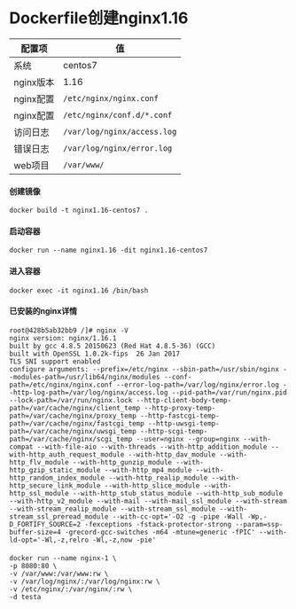 Dockerfile创建nginx1.16
====

配置项 | 值  
-|-
系统 | centos7
nginx版本 | 1.16
nginx配置 | `/etc/nginx/nginx.conf`
nginx配置 | `/etc/nginx/conf.d/*.conf`
访问日志 | `/var/log/nginx/access.log`
错误日志 | `/var/log/nginx/error.log`
web项目 | `/var/www/` 


#### 创建镜像
```
docker build -t nginx1.16-centos7 .
```

#### 启动容器
```
docker run --name nginx1.16 -dit nginx1.16-centos7
```

#### 进入容器
```
docker exec -it nginx1.16 /bin/bash
```

#### 已安装的nginx详情
```
root@428b5ab32bb9 /]# nginx -V
nginx version: nginx/1.16.1
built by gcc 4.8.5 20150623 (Red Hat 4.8.5-36) (GCC)
built with OpenSSL 1.0.2k-fips  26 Jan 2017
TLS SNI support enabled
configure arguments: --prefix=/etc/nginx --sbin-path=/usr/sbin/nginx --modules-path=/usr/lib64/nginx/modules --conf-path=/etc/nginx/nginx.conf --error-log-path=/var/log/nginx/error.log --http-log-path=/var/log/nginx/access.log --pid-path=/var/run/nginx.pid --lock-path=/var/run/nginx.lock --http-client-body-temp-path=/var/cache/nginx/client_temp --http-proxy-temp-path=/var/cache/nginx/proxy_temp --http-fastcgi-temp-path=/var/cache/nginx/fastcgi_temp --http-uwsgi-temp-path=/var/cache/nginx/uwsgi_temp --http-scgi-temp-path=/var/cache/nginx/scgi_temp --user=nginx --group=nginx --with-compat --with-file-aio --with-threads --with-http_addition_module --with-http_auth_request_module --with-http_dav_module --with-http_flv_module --with-http_gunzip_module --with-http_gzip_static_module --with-http_mp4_module --with-http_random_index_module --with-http_realip_module --with-http_secure_link_module --with-http_slice_module --with-http_ssl_module --with-http_stub_status_module --with-http_sub_module --with-http_v2_module --with-mail --with-mail_ssl_module --with-stream --with-stream_realip_module --with-stream_ssl_module --with-stream_ssl_preread_module --with-cc-opt='-O2 -g -pipe -Wall -Wp,-D_FORTIFY_SOURCE=2 -fexceptions -fstack-protector-strong --param=ssp-buffer-size=4 -grecord-gcc-switches -m64 -mtune=generic -fPIC' --with-ld-opt='-Wl,-z,relro -Wl,-z,now -pie'
```

####
```
docker run --name nginx-1 \
-p 8080:80 \
-v /var/www:/var/www:rw \
-v /var/log/nginx/:/var/log/nginx:rw \
-v /etc/nginx/:/var/nginx/:rw \
-d testa
```
